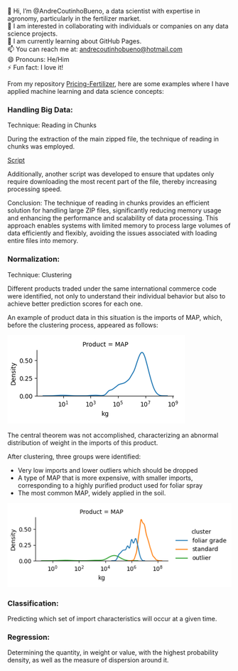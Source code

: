 👋 Hi, I’m @AndreCoutinhoBueno, a data scientist with expertise in agronomy, particularly in the fertilizer market.  
👀 I am interested in collaborating with individuals or companies on any data science projects.  
🌱 I am currently learning about GitHub Pages.  
📫 You can reach me at: andrecoutinhobueno@hotmail.com  
😄 Pronouns: He/Him  
⚡ Fun fact: I love it!  

From my repository [Pricing-Fertilizer](https://andrecoutinhobueno.github.io/Pricing-Fertilizer/), here are some examples where I have applied machine learning and data science concepts:

### Handling Big Data:

Technique: Reading in Chunks

During the extraction of the main zipped file, the technique of reading in chunks was employed.

[Script](https://github.com/AndreCoutinhoBueno/Pricing-Fertilizer/blob/main/codes/extra%C3%A7%C3%A3o/Comexstat/IMP_NCM/Baixa_Extrai.ipynb)


Additionally, another script was developed to ensure that updates only require downloading the most recent part of the file, thereby increasing processing speed.

Conclusion:
The technique of reading in chunks provides an efficient solution for handling large ZIP files, significantly reducing memory usage and enhancing the performance and scalability of data processing. This approach enables systems with limited memory to process large volumes of data efficiently and flexibly, avoiding the issues associated with loading entire files into memory.

### Normalization:

Technique: Clustering

Different products traded under the same international commerce code were identified, not only to understand their individual behavior but also to achieve better prediction scores for each one.

An example of product data in this situation is the imports of MAP, which, before the clustering process, appeared as follows:

![MAP without normalization](https://github.com/AndreCoutinhoBueno/Pricing-Fertilizer/blob/main/DB/Comexstat/graphs/fertilizers_imports0.png)

The central theorem was not accomplished, characterizing an abnormal distribution of weight in the imports of this product.

After clustering, three groups were identified:

* Very low imports and lower outliers which should be dropped
* A type of MAP that is more expensive, with smaller imports, corresponding to a highly purified product used for foliar spray
* The most common MAP, widely applied in the soil.

![MAP with normalization](https://github.com/AndreCoutinhoBueno/Pricing-Fertilizer/blob/main/DB/Comexstat/graphs/fertilizers_imports.png)


### Classification: 
Predicting which set of import characteristics will occur at a given time.

### Regression: 
Determining the quantity, in weight or value, with the highest probability density, as well as the measure of dispersion around it.
